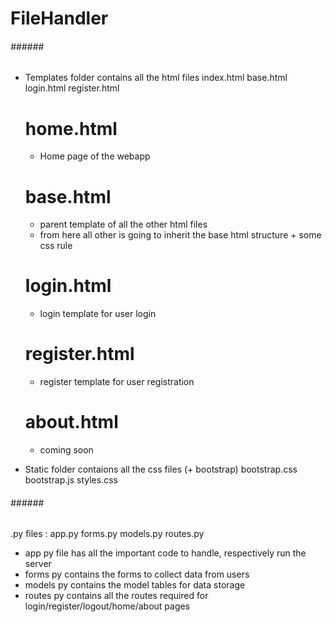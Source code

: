 # FileHandler

###### ###### ######
 
 - Templates folder contains all the html files
	index.html
	base.html
	login.html
	register.html


	# home.html
	- Home page of the webapp

	# base.html
	- parent template of all the other html files
	- from here all other is going to inherit the base html structure + some css rule

	# login.html
	- login template for user login

	# register.html
	- register template for user registration

	# about.html
	- coming soon

 
 - Static folder contaions all the css files (+ bootstrap)
	bootstrap.css
	bootstrap.js
	styles.css

###### ###### ######
.py files :
	app.py
	forms.py
	models.py
	routes.py
 
 
 - app py file has all the important code to handle, respectively run the server
 - forms py contains the forms to collect data from users
 - models py contains the model tables for data storage
 - routes py contains all the routes required for login/register/logout/home/about pages

